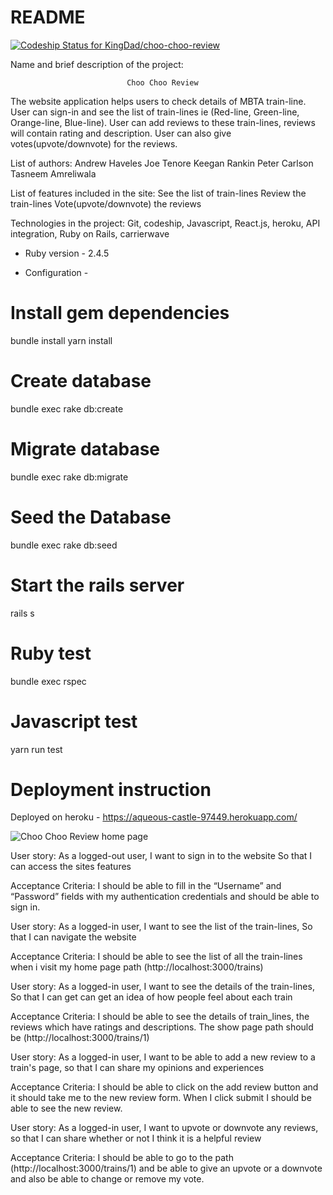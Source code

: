 # README
[![Codeship Status for KingDad/choo-choo-review](https://app.codeship.com/projects/c0f47e50-4752-0137-7f53-76ed84384a4f/status?branch=master)](https://app.codeship.com/projects/337479)

Name and brief description of the project:

                              Choo Choo Review
The website application helps users to check details of MBTA train-line. User can sign-in and see the list of train-lines ie (Red-line, Green-line, Orange-line, Blue-line). User can add reviews to these train-lines, reviews will contain rating and description. User can also give votes(upvote/downvote) for the reviews.

List of authors:
Andrew Haveles
Joe Tenore
Keegan Rankin
Peter Carlson
Tasneem Amreliwala

List of features included in the site:
See the list of train-lines
Review the train-lines
Vote(upvote/downvote) the reviews

Technologies in the project:
Git, codeship, Javascript, React.js, heroku, API integration, Ruby on Rails, carrierwave

* Ruby version - 2.4.5

* Configuration -

# Install gem dependencies
bundle install
yarn install

# Create database
bundle exec rake db:create

# Migrate database
bundle exec rake db:migrate

# Seed the Database
bundle exec rake db:seed

# Start the rails server
rails s

# Ruby test
bundle exec rspec

# Javascript test
yarn run test

# Deployment instruction
Deployed on heroku -
https://aqueous-castle-97449.herokuapp.com/

![Choo Choo Review home page](app/assets/images/choo-choo-home-page.png?raw=true "Choo Choo Review")

User story:
As a logged-out user,
I want to sign in to the website
So that I can access the sites features

Acceptance Criteria:
I should be able to fill in the “Username” and “Password” fields with my authentication credentials and should be able to sign in.

User story:
As a logged-in user,
I want to see the list of the train-lines,
So that I can navigate the website

Acceptance Criteria:
I should be able to see the list of all the train-lines when i visit my home page path (http://localhost:3000/trains)

User story:
As a logged-in user,
I want to see the details of the train-lines,
So that I can get can get an idea of how people feel about each train

Acceptance Criteria:
I should be able to see the details of train_lines, the reviews which have ratings and descriptions. The show page path should be (http://localhost:3000/trains/1)

User story:
As a logged-in user,
I want to be able to add a new review to a train's page,
so that I can share my opinions and experiences

Acceptance Criteria:
I should be able to click on the add review button and it should take me to the new review form. When I click submit I should be able to see the new review.

User story:
As a logged-in user,
I want to upvote or downvote any reviews,
so that I can share whether or not I think it is a helpful review

Acceptance Criteria:
I should be able to go to the path (http://localhost:3000/trains/1) and be able to give an upvote or a downvote and also be able to change or remove my vote.
